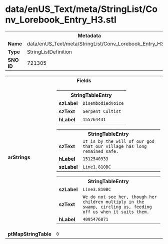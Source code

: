 <h1>data/enUS_Text/meta/StringList/Conv_Lorebook_Entry_H3.stl</h1><table><tr><th colspan="100%">Metadata</th></tr><tr><td><b>Name</b></td><td>data/enUS_Text/meta/StringList/Conv_Lorebook_Entry_H3.stl</td></tr><tr><td><b>Type</b></td><td>StringListDefinition</td></tr><tr><td><b>SNO ID</b></td><td>721305</td></tr></table>

<table><tr><th colspan="100%">Fields</th></tr><tr><td><b>arStrings</b></td><td><table><tr><th colspan="100%">StringTableEntry</th></tr><tr><td><b>szLabel</b></td><td><code>DisembodiedVoice</code></td></tr><tr><td><b>szText</b></td><td><code>Serpent Cultist</code></td></tr><tr><td><b>hLabel</b></td><td><code>155764431</code></td></tr></table>


<table><tr><th colspan="100%">StringTableEntry</th></tr><tr><td><b>szText</b></td><td><code>It is by the will of our god that our village has long remained safe.</code></td></tr><tr><td><b>hLabel</b></td><td><code>1512540933</code></td></tr><tr><td><b>szLabel</b></td><td><code>Line1.810BC</code></td></tr></table>


<table><tr><th colspan="100%">StringTableEntry</th></tr><tr><td><b>szLabel</b></td><td><code>Line3.810BC</code></td></tr><tr><td><b>szText</b></td><td><code>We do not see her, though her children multiply in the swamp, circling us, feeding off us when it suits them.</code></td></tr><tr><td><b>hLabel</b></td><td><code>4095476871</code></td></tr></table>


</td></tr><tr><td><b>ptMapStringTable</b></td><td><code>0</code></td></tr></table>

